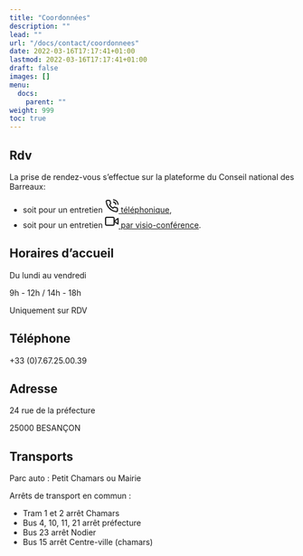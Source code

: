 ```yaml
---
title: "Coordonnées"
description: ""
lead: ""
url: "/docs/contact/coordonnees"
date: 2022-03-16T17:17:41+01:00
lastmod: 2022-03-16T17:17:41+01:00
draft: false
images: []
menu:
  docs:
    parent: ""
weight: 999
toc: true
---
```


## Rdv

La prise de rendez-vous s’effectue sur la plateforme du Conseil national des Barreaux:

- soit pour un entretien [<svg xmlns="http://www.w3.org/2000/svg" width="24" height="24" viewBox="0 0 24 24" fill="none" stroke="currentColor" stroke-width="2" stroke-linecap="round" stroke-linejoin="round" class="feather feather-phone-call"><path d="M15.05 5A5 5 0 0 1 19 8.95M15.05 1A9 9 0 0 1 23 8.94m-1 7.98v3a2 2 0 0 1-2.18 2 19.79 19.79 0 0 1-8.63-3.07 19.5 19.5 0 0 1-6-6 19.79 19.79 0 0 1-3.07-8.67A2 2 0 0 1 4.11 2h3a2 2 0 0 1 2 1.72 12.84 12.84 0 0 0 .7 2.81 2 2 0 0 1-.45 2.11L8.09 9.91a16 16 0 0 0 6 6l1.27-1.27a2 2 0 0 1 2.11-.45 12.84 12.84 0 0 0 2.81.7A2 2 0 0 1 22 16.92z"></path></svg>  téléphonique](https://consultation.avocat.fr/consultation-telephonique/forms.php?targetid=40539),
- soit pour un entretien [<svg xmlns="http://www.w3.org/2000/svg" width="24" height="24" viewBox="0 0 24 24" fill="none" stroke="currentColor" stroke-width="2" stroke-linecap="round" stroke-linejoin="round" class="feather feather-video"><polygon points="23 7 16 12 23 17 23 7"></polygon><rect x="1" y="5" width="15" height="14" rx="2" ry="2"></rect></svg>  par visio-conférence](https://consultation.avocat.fr/consultation-video/forms.php?targetid=40539).

## Horaires d’accueil

Du lundi au vendredi

9h - 12h / 14h - 18h

Uniquement sur RDV

## Téléphone

+33 (0)7.67.25.00.39

## Adresse

24 rue de la préfecture

25000 BESANÇON

## Transports

Parc auto : Petit Chamars ou Mairie

Arrêts de transport en commun :

- Tram 1 et 2 arrêt Chamars
- Bus 4, 10, 11, 21 arrêt préfecture
- Bus 23 arrêt Nodier
- Bus 15 arrêt Centre-ville (chamars)
